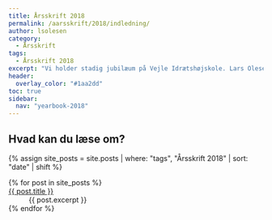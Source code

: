 ```yaml
---
title: Årsskrift 2018
permalink: /aarsskrift/2018/indledning/
author: lsolesen
category:
  - Årsskrift
tags:
  - Årsskrift 2018
excerpt: "Vi holder stadig jubilæum på Vejle Idrætshøjskole. Lars Olesen, viceforstander, fortæller lidt om indholdet i årsskriftet."
header:
  overlay_color: "#1aa2dd"
toc: true
sidebar:
  nav: "yearbook-2018"
---
```


## Hvad kan du læse om?

{% assign site_posts = site.posts | where: "tags", "Årsskrift 2018" | sort: "date" | shift %}

<dl>
{% for post in site_posts %}
  <dt><a href="{{ post.url | absolute_url }}" rel="permalink">{{ post.title }}</a></dt>
  <dd>{{ post.excerpt }}</dd>
{% endfor %}
</dl>
